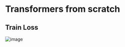 # Transformers from scratch


## Train Loss
![image](https://github.com/selvaraj-sembulingam/ERA-V1/assets/66372829/d5210fab-9608-4b52-84ac-95ee32094dd8)

